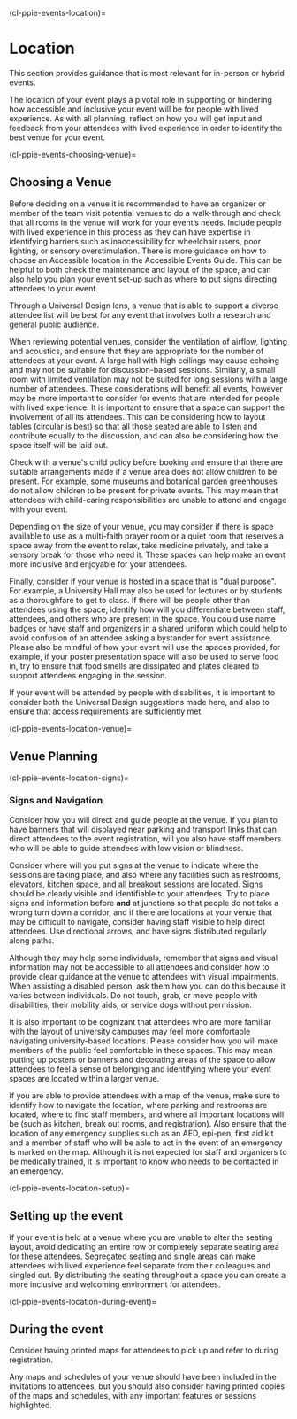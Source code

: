 (cl-ppie-events-location)=
# Location
This section provides guidance that is most relevant for in-person or hybrid events. 

The location of your event plays a pivotal role in supporting or hindering how accessible and inclusive your event will be for people with lived experience. As with all planning, reflect on how you will get input and feedback from your attendees with lived experience in order to identify the best venue for your event.


(cl-ppie-events-choosing-venue)=
## Choosing a Venue
Before deciding on a venue it is recommended to have an organizer or member of the team visit potential venues to do a walk-through and check that all rooms in the venue will work for your event’s needs. 
Include people with lived experience in this process as they can have expertise in identifying barriers such as inaccessibility for wheelchair users, poor lighting, or sensory overstimulation. 
There is more guidance on how to choose an Accessible location in the Accessible Events Guide. 
This can be helpful to both check the maintenance and layout of the space, and can also help you plan your event set-up such as where to put signs directing attendees to your event.

Through a Universal Design lens, a venue that is able to support a diverse attendee list will be best for any event that involves both a research and general public audience. 

When reviewing potential venues, consider the ventilation of airflow, lighting and acoustics, and ensure that they are appropriate for the number of attendees at your event. 
A large hall with high ceilings may cause echoing and may not be suitable for discussion-based sessions. Similarly, a small room with limited ventilation may not be suited for long sessions with a large number of attendees. 
These considerations will benefit all events, however may be more important to consider for events that are intended for people with lived experience. 
It is important to ensure that a space can support the involvement of all its attendees. 
This can be considering how to layout tables (circular is best) so that all those seated are able to listen and contribute equally to the discussion, and can also be considering how the space itself will be laid out. 

Check with a venue's child policy before booking and ensure that there are suitable arrangements made if a venue area does not allow children to be present. 
For example, some museums and botanical garden greenhouses do not allow children to be present for private events. This may mean that attendees with child-caring responsibilities are unable to attend and engage with your event.

Depending on the size of your venue, you may consider if there is space available to use as a multi-faith prayer room or a quiet room that reserves a space away from the event to relax, take medicine privately, and take a sensory break for those who need it. These spaces can help make an event more inclusive and enjoyable for your attendees. 

Finally, consider if your venue is hosted in a space that is "dual purpose". 
For example, a University Hall may also be used for lectures or by students as a thoroughfare to get to class. 
If there will be people other than attendees using the space, identify how will you differentiate between staff, attendees, and others who are present in the space. 
You could use name badges or have staff and organizers in a shared uniform which could help to avoid confusion of an attendee asking a bystander for event assistance. 
Please also be mindful of how your event will use the spaces provided, for example, if your poster presentation space will also be used to serve food in, try to ensure that food smells are dissipated and plates cleared to support attendees engaging in the session.

If your event will be attended by people with disabilities, it is important to consider both the Universal Design suggestions made here, and also to ensure that access requirements are sufficiently met.  


(cl-ppie-events-location-venue)=
## Venue Planning

(cl-ppie-events-location-signs)=
### Signs and Navigation
Consider how you will direct and guide people at the venue. If you plan to have banners that will displayed near parking and transport links that can direct attendees to the event registration, will you also have staff members who will be able to guide attendees with low vision or blindness.

Consider where will you put signs at the venue to indicate where the sessions are taking place, and also where any facilities such as restrooms, elevators, kitchen space, and all breakout sessions are located. Signs should be clearly visible and identifiable to your attendees. 
Try to place signs and information before **and** at junctions so that people do not take a wrong turn down a corridor, and if there are locations at your venue that may be difficult to navigate, consider having staff visible to help direct attendees. Use directional arrows, and have signs distributed regularly along paths. 

Although they may help some individuals, remember that signs and visual information may not be accessible to all attendees and consider how to provide clear guidance at the venue to attendees with visual impairments. 
When assisting a disabled person, ask them how you can do this because it varies between individuals.
Do not touch, grab, or move people with disabilities, their mobility aids, or service dogs without permission.

It is also important to be cognizant that attendees who are more familiar with the layout of university campuses may feel more comfortable navigating university-based locations. 
Please consider how you will make members of the public feel comfortable in these spaces. 
This may mean putting up posters or banners and decorating areas of the space to allow attendees to feel a sense of belonging and identifying where your event spaces are located within a larger venue.

If you are able to provide attendees with a map of the venue, make sure to identify how to navigate the location, where parking and restrooms are located, where to find staff members, and where all important locations will be (such as kitchen, break out rooms, and registration). 
Also ensure that the location of any emergency supplies such as an AED, epi-pen, first aid kit and a member of staff who will be able to act in the event of an emergency is marked on the map. 
Although it is not expected for staff and organizers to be medically trained, it is important to know who needs to be contacted in an emergency.

(cl-ppie-events-location-setup)=
## Setting up the event
If your event is held at a venue where you are unable to alter the seating layout, avoid dedicating an entire row or completely separate seating area for these attendees. 
Segregated seating and single areas can make attendees with lived experience feel separate from their colleagues and singled out. 
By distributing the seating throughout a space you can create a more inclusive and welcoming environment for attendees. 


(cl-ppie-events-location-during-event)=
## During the event
Consider having printed maps for attendees to pick up and refer to during registration. 

Any maps and schedules of your venue should have been included in the invitations to attendees, but you should also consider having printed copies of the maps and schedules, with any important features or sessions highlighted. 




